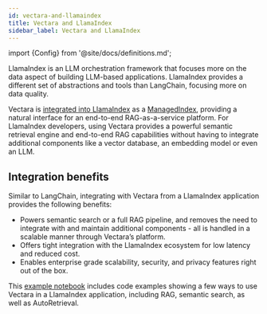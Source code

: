 ```yaml
---
id: vectara-and-llamaindex
title: Vectara and LlamaIndex
sidebar_label: Vectara and LlamaIndex
---
```


import {Config} from '@site/docs/definitions.md';

LlamaIndex is an LLM orchestration framework that focuses more on the data 
aspect of building LLM-based applications. LlamaIndex provides a different set 
of abstractions and tools than LangChain, focusing more on data quality.

Vectara is [integrated into LlamaIndex](https://vectara.com/blog/llamaindex-vectara/) as a [ManagedIndex](https://docs.llamaindex.ai/en/stable/examples/managed/vectaraDemo/), providing a natural 
interface for an end-to-end RAG-as-a-service platform. For LlamaIndex 
developers, using Vectara provides a powerful semantic retrieval engine and 
end-to-end RAG capabilities without having to integrate additional components 
like a vector database, an embedding model or even an LLM.

## Integration benefits

Similar to LangChain, integrating with Vectara from a LlamaIndex application 
provides the following benefits:

* Powers semantic search or a full RAG pipeline, and removes the need to 
  integrate with and maintain additional components - all is handled 
  in a scalable manner through Vectara’s platform.
* Offers tight integration with the LlamaIndex ecosystem for low latency and 
  reduced cost.
* Enables enterprise grade scalability, security, and privacy features right 
  out of the box.

This [example notebook](https://github.com/vectara/example-notebooks/blob/main/notebooks/using-vectara-with-llamaindex.ipynb) includes code examples showing a few ways to use Vectara 
in a LlamaIndex application, including RAG, semantic search, as well as 
AutoRetrieval.
